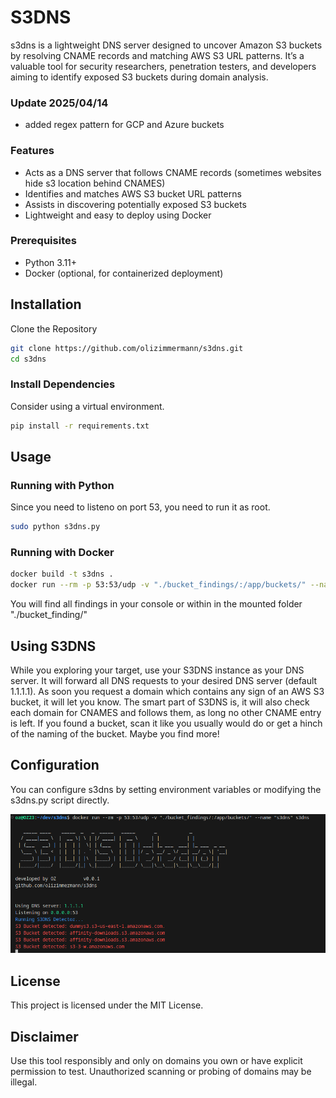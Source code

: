 # S3DNS

s3dns is a lightweight DNS server designed to uncover Amazon S3 buckets by resolving CNAME records and matching AWS S3 URL patterns. It’s a valuable tool for security researchers, penetration testers, and developers aiming to identify exposed S3 buckets during domain analysis.

### Update 2025/04/14
- added regex pattern for GCP and Azure buckets

### Features
- Acts as a DNS server that follows CNAME records (sometimes websites hide s3 location behind CNAMES)
- Identifies and matches AWS S3 bucket URL patterns
- Assists in discovering potentially exposed S3 buckets
- Lightweight and easy to deploy using Docker

### Prerequisites
- Python 3.11+
- Docker (optional, for containerized deployment)

## Installation

Clone the Repository

```sh
git clone https://github.com/olizimmermann/s3dns.git
cd s3dns
```

### Install Dependencies

Consider using a virtual environment.
```sh
pip install -r requirements.txt
```
## Usage

### Running with Python

Since you need to listeno on port 53, you need to run it as root.
```sh
sudo python s3dns.py
```

### Running with Docker

```sh
docker build -t s3dns .
docker run --rm -p 53:53/udp -v "./bucket_findings/:/app/buckets/" --name "s3dns" s3dns
```
You will find all findings in your console or within in the mounted folder "./bucket_finding/"

## Using S3DNS
While you exploring your target, use your S3DNS instance as your DNS server. It will forward all DNS requests to your desired DNS server (default 1.1.1.1). As soon you request a domain which contains any sign of an AWS S3 bucket, it will let you know. The smart part of S3DNS is, it will also check each domain for CNAMES and follows them, as long no other CNAME entry is left. If you found a bucket, scan it like you usually would do or get a hinch of the naming of the bucket. Maybe you find more!

## Configuration

You can configure s3dns by setting environment variables or modifying the s3dns.py script directly.

![Sample Output Docker](https://github.com/olizimmermann/s3dns/blob/main/images/output.png)

## License

This project is licensed under the MIT License.

## Disclaimer

Use this tool responsibly and only on domains you own or have explicit permission to test. Unauthorized scanning or probing of domains may be illegal.
